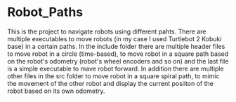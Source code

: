 # Robot_Paths
This is the project to navigate robots using different pahts.
There are multiple executables to move robots (in my case I used Turtlebot 2 Kobuki base) in a certain paths.
In the include folder there are multiple header files to move robot in a circle (time-based), to move robot in a square path based on the robot's odometry (robot's wheel encoders and so on) and the last file is a simple executable to mave robot forward.
In addition there are multiple other files in the src folder to move robot in a square spiral path, to mimic the movement of the other robot and display the current posiiton of the robot based on its own odometry.
